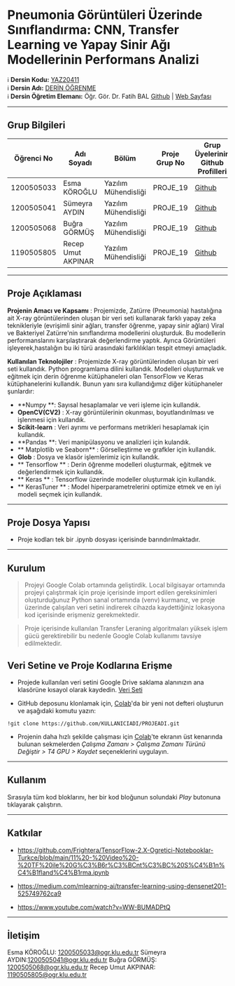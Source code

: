 # Pneumonia Görüntüleri Üzerinde Sınıflandırma: CNN, Transfer Learning ve Yapay Sinir Ağı Modellerinin Performans Analizi

:information_source: **Dersin Kodu:** [YAZ20411](https://ebp.klu.edu.tr/Ders/dersDetay/YAZ20411/716026/tr)  
:information_source: **Dersin Adı:** [DERİN ÖĞRENME](https://ebp.klu.edu.tr/Ders/dersDetay/YAZ20411/716026/tr)  
:information_source: **Dersin Öğretim Elemanı:** Öğr. Gör. Dr. Fatih BAL  [Github](https://github.com/balfatih)   |    [Web Sayfası](https://balfatih.github.io/)
   
---

## Grup Bilgileri

| Öğrenci No | Adı Soyadı           | Bölüm          		   | Proje Grup No | Grup Üyelerinin Github Profilleri                 |
|------------|----------------------|--------------------------|---------------|---------------------------------------------------|
|1200505033  | Esma KÖROĞLU		    | Yazılım Mühendisliği     | PROJE_19       | [Github](https://github.com/esmakrgl)            |
|1200505041  | Sümeyra AYDIN        | Yazılım Mühendisliği     | PROJE_19       | [Github](https://github.com/balfatih)            |
|1200505068  | Buğra GÖRMÜŞ         | Yazılım Mühendisliği     | PROJE_19       | [Github](https://github.com/bugragormus)         |
|1190505805  | Recep Umut AKPINAR   | Yazılım Mühendisliği     | PROJE_19       | [Github](https://github.com/umutakpinar)         |

---

## Proje Açıklaması

**Projenin Amacı ve Kapsamı** : Projemizde, Zatürre (Pneumonia) hastalığına ait X-ray görüntülerinden oluşan bir veri seti kullanarak farklı yapay zeka teknikleriyle (evrişimli sinir ağları, transfer öğrenme, yapay sinir ağları)  Viral ve Bakteriyel Zatürre'nin sınıflandırma modellerini oluşturduk. Bu modellerin performanslarını karşılaştırarak değerlendirme yaptık. Ayrıca Görüntüleri işleyerek,hastalığın bu iki türü arasındaki farklılıkları tespit etmeyi amaçladık.

**Kullanılan Teknolojiler** : Projemizde X-ray görüntülerinden oluşan bir veri seti kullandık. Python programlama dilini kullandık. Modelleri oluşturmak ve eğitmek için derin öğrenme kütüphaneleri olan TensorFlow ve Keras kütüphanelerini kullandık. Bunun yanı sıra kullandığımız diğer kütüphaneler şunlardır:

- **Numpy **: Sayısal hesaplamalar ve veri işleme için kullandık.
- **OpenCV(CV2)** : X-ray görüntülerinin okunması, boyutlandırılması ve işlenmesi için kullandık.
- **Scikit-learn** : Veri ayrımı ve performans metrikleri hesaplamak için kullandık.
- **Pandas **: Veri manipülasyonu ve analizleri için kulandık.
- ** Matplotlib ve Seaborn** : Görselleştirme ve grafkler için kullandık.
- **Glob** : Dosya ve klasör işlemlerimiz için kullandık.
- ** Tensorflow ** : Derin öğrenme modelleri oluşturmak, eğitmek ve değerlendirmek için kullandık.
- ** Keras ** : Tensorflow üzerinde modeller oluşturmak için kullandık.
- ** KerasTuner ** : Model hiperparametrelerini optimize etmek ve en iyi modeli seçmek için kullandık.
---

## Proje Dosya Yapısı

- Proje kodları tek bir .ipynb dosyası içerisinde barındırılmaktadır.

---

## Kurulum
> Projeyi Google Colab ortamında geliştirdik. Local bilgisayar ortamında projeyi çalıştırmak için proje içerisinde import edilen gereksinimleri oluşturduğunuz Python sanal ortamında (venv) kurmanız, ve proje üzerinde çalışılan veri setini indirerek cihazda kaydettiğiniz lokasyona kod içerisinde erişmeniz gerekmektedir.

> Proje içerisinde kullanılan Transfer Leraning algoritmaları yüksek işlem gücü  gerektirebilir bu nedenle Google Colab kullanımı tavsiye edilmektedir.

## Veri Setine ve Proje Kodlarına Erişme

- Projede kullanılan veri setini Google Drive saklama alanınızın ana klasörüne kısayol olarak kaydedin. [Veri Seti](https://drive.google.com/drive/folders/1N3n4GOmIJzg83cq5je_XlEbdziBYHFLs?usp=share_link "Veri Seti")

- GitHub deposunu klonlamak için, [Colab](https://colab.research.google.com "Colab")'da bir yeni not defteri oluşturun ve aşağıdaki komutu yazın:

```shell
!git clone https://github.com/KULLANICIADI/PROJEADI.git
```

- Projenin daha hızlı şekilde çalışması için [Colab](https://colab.research.google.com "Colab")'te ekranın üst kenarında bulunan sekmelerden *Çalışma Zamanı > Çalışma Zamanı Türünü Değiştir > T4 GPU > Kaydet* seçeneklerini uygulayın.

---

## Kullanım

Sırasıyla tüm kod bloklarını, her bir kod bloğunun solundaki *Play* butonuna tıklayarak çalıştırın. 

---

## Katkılar

- https://github.com/Frightera/TensorFlow-2.X-Ogretici-Notebooklar-Turkce/blob/main/11%20-%20Video%20-%20TF%20ile%20G%C3%B6r%C3%BCnt%C3%BC%20S%C4%B1n%C4%B1fland%C4%B1rma.ipynb

- https://medium.com/mlearning-ai/transfer-learning-using-densenet201-525749762ca9

- https://www.youtube.com/watch?v=WW-BUMADPtQ

---

## İletişim

Esma KÖROĞLU: 1200505033@ogr.klu.edu.tr
Sümeyra AYDIN:1200505041@ogr.klu.edu.tr
Buğra GÖRMÜŞ: 1200505068@ogr.klu.edu.tr
Recep Umut AKPINAR: 1190505805@ogr.klu.edu.tr
